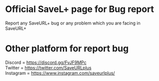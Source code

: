 # Official SaveL+ page for Bug report 

Report any SaveURL+ bug or any problem which you are facing in SaveURL+

# Other platform for report bug 

Discord = https://discord.gg/FvJF9MPc <br>
Twitter = https://twitter.com/SaveURLplus <br>
Instagram = https://www.instagram.com/saveurlplus/


